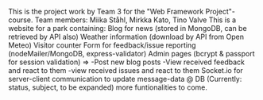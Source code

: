 This is the project work by Team 3 for the "Web Framework Project"-course.
Team members: Miika Ståhl, Mirkka Kato, Tino Valve
This is a website for a park containing:
Blog for news (stored in MongoDB, can be retrieved by API also)
Weather information (download by API from Open Meteo)
Visitor counter
Form for feedback/issue reporting (nodeMailer/MongoDB, express-validator) 
Admin pages (bcrypt & passport for session validation) =>
    -Post new blog posts
    -View received feedback and react to them
    -view received issues and react to them
Socket.io for server-client communication to update message-data @ DB (Currently: status, subject, to be expanded)
more funtionalities to come.